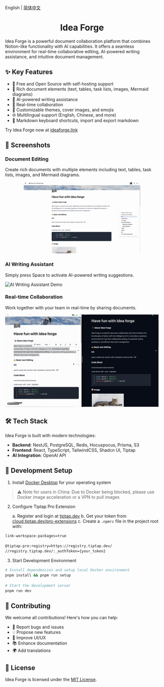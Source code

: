 English | [简体中文](README-CN.md)

<h1 align="center">Idea Forge</h1>

Idea Forge is a powerful document collaboration platform that combines Notion-like functionality with AI capabilities. It offers a seamless environment for real-time collaborative editing, AI-powered writing assistance, and intuitive document management.

## ✨ Key Features

- 💯 Free and Open Source with self-hosting support
- 🔧 Rich document elements (text, tables, task lists, images, Mermaid diagrams)
- 🤖 AI-powered writing assistance
- 👥 Real-time collaboration
- 🎨 Customizable themes, cover images, and emojis
- 🌐 Multilingual support (English, Chinese, and more)
- 📝 Markdown keyboard shortcuts, import and export markdown

Try Idea Forge now at [ideaforge.link](https://ideaforge.link/)

## 📸 Screenshots

### Document Editing

Create rich documents with multiple elements including text, tables, task lists, images, and Mermaid diagrams.

<div align="center">
  <figure>
    <a target="_blank" rel="noopener">
       <img src="./docs/images/idea-forge-banner.png" alt="Idea Forge interface showcase" width="90%" />
    </a>
  </figure>
</div>

### AI Writing Assistant

Simply press Space to activate AI-powered writing suggestions.

![AI Writing Assistant Demo](./docs/images/ai-writing.gif)

### Real-time Collaboration

Work together with your team in real-time by sharing documents.

![Real-time Collaboration Demo](./docs/images/real-time-collab.gif)

## 🛠️ Tech Stack

Idea Forge is built with modern technologies:

- **Backend**: NestJS, PostgreSQL, Redis, Hocuspocus, Prisma, S3
- **Frontend**: React, TypeScript, TailwindCSS, Shadcn UI, Tiptap
- **AI Integration**: OpenAI API

## 🚀 Development Setup

1. Install [Docker Desktop](https://www.docker.com/products/docker-desktop/) for your operating system

> ⚠️ Note for users in China: Due to Docker being blocked, please use Docker image acceleration or a VPN to pull images

2. Configure Tiptap Pro Extension

   a. Register and login at [tiptap.dev](https://tiptap.dev/)
   b. Get your token from [cloud.tiptap.dev/pro-extensions](https://cloud.tiptap.dev/pro-extensions)
   c. Create a `.npmrc` file in the project root with:

```bash
link-workspace-packages=true

@tiptap-pro:registry=https://registry.tiptap.dev/
//registry.tiptap.dev/:_authToken={your_token}
```

3. Start Development Environment

```bash
# Install dependencies and setup local Docker environment
pnpm install && pnpm run setup

# Start the development server
pnpm run dev
```

## 🤝 Contributing

We welcome all contributions! Here's how you can help:

- 🐛 Report bugs and issues
- 💡 Propose new features
- 🎨 Improve UI/UX
- 📚 Enhance documentation
- 🌍 Add translations

## 📄 License

Idea Forge is licensed under the [MIT License](LICENSE).
